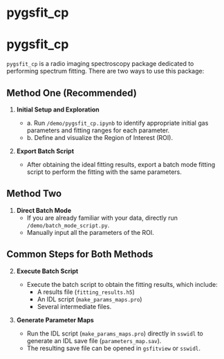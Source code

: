 # pygsfit_cp
# pygsfit_cp

`pygsfit_cp` is a radio imaging spectroscopy package dedicated to performing spectrum fitting. There are two ways to use this package:

## Method One (Recommended)

1. **Initial Setup and Exploration**
   - a. Run `/demo/pygsfit_cp.ipynb` to identify appropriate initial gas parameters and fitting ranges for each parameter.
   - b. Define and visualize the Region of Interest (ROI).

2. **Export Batch Script**
   - After obtaining the ideal fitting results, export a batch mode fitting script to perform the fitting with the same parameters.

## Method Two

1. **Direct Batch Mode**
   - If you are already familiar with your data, directly run `/demo/batch_mode_script.py`.
   - Manually input all the parameters of the ROI.

## Common Steps for Both Methods

2. **Execute Batch Script**
   - Execute the batch script to obtain the fitting results, which include:
     - A results file (`fitting_results.h5`)
     - An IDL script (`make_params_maps.pro`)
     - Several intermediate files.

3. **Generate Parameter Maps**
   - Run the IDL script (`make_params_maps.pro`) directly in `sswidl` to generate an IDL save file (`parameters_map.sav`).
   - The resulting save file can be opened in `gsfitview` or `sswidl`.

